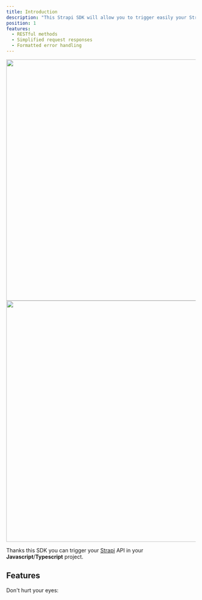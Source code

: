 ```yaml
---
title: Introduction
description: "This Strapi SDK will allow you to trigger easily your Strapi API"
position: 1
features:
  - RESTful methods
  - Simplified request responses
  - Formatted error handling
---
```


<img src="/preview-light.png" class="light-img" width="1280" height="640" alt=""/>
<img src="/preview-dark.png" class="dark-img" width="1280" height="640" alt=""/>

Thanks this SDK you can trigger your [Strapi](https://strapi.io) API in your **<span class="text-primary-500">Javascript</span>**/**<span class="text-primary-500">Typescript</span>** project.

## Features

<list :items="features"></list>

<alert type="info">
<p class="flex items-center">Don't hurt your eyes:&nbsp;<app-color-switcher class="inline-flex ml-2"><app-color-switcher></p>
</alert>
